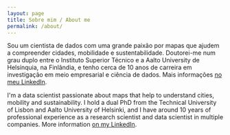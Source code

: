 ```yaml
---
layout: page
title: Sobre mim / About me
permalink: /about/
---
```


Sou um cientista de dados com uma grande paixão por mapas que ajudem a compreender cidades, mobilidade e sustentabilidade. Doutorei-me num grau duplo entre o Instituto Superior Técnico e a Aalto University de Helsínquia, na Finlândia, e tenho cerca de 10 anos de carreira em investigação em meio empresarial e ciência de dados. Mais informações [no meu LinkedIn](https://www.linkedin.com/in/miguelbalmeida/).

I'm a data scientist passionate about maps that help to understand cities, mobility and sustainability. I hold a dual PhD from the Technical University of Lisbon and Aalto University of Helsinki, and I have around 10 years of professional experience as a research scientist and data scientist in multiple companies. More information [on my LinkedIn](https://www.linkedin.com/in/miguelbalmeida/).
